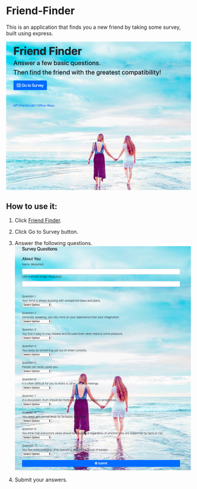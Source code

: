 # Friend-Finder

This is an application that finds you a new friend by taking some survey, built using express.

![Home Page](./app/public/img/home.png)

## How to use it:
1. Click [Friend Finder](https://friend12345.herokuapp.com/).
2. Click Go to Survey button.

3. Answer the following questions.
![Survey](./app/public/img/survey.png)

4. Submit your answers.

